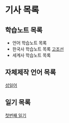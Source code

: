 # 기사 목록
## 학습노트 목록
* 언어 학습노트 목록
* 한국사 학습노트 목록
[고조선](history/korea/old_joseon)
* 세계사 학습노트 목록
## 자체제작 언어 목록
[성일어](conlang/conlang_1.md)
## 일기 목록
[첫번째 일기](nitki/nitki_1.md)
